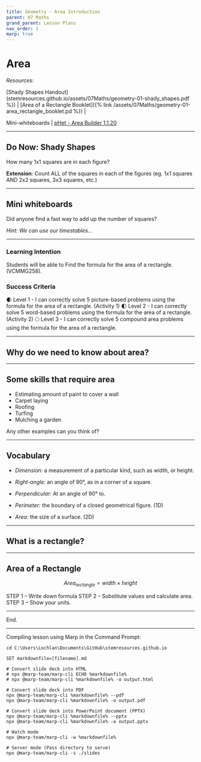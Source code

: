 ```yaml
---
title: Geometry - Area Introduction
parent: 07 Maths
grand_parent: Lesson Plans
nav_order: 1
marp: true
---
```


# Area

*Resources:* 

[Shady Shapes Handout](stemresources.github.io/assets/07Maths/geometry-01-shady_shapes.pdf %}) | [Area of a Rectangle Booklet]({% link /assets/07Maths/geometry-01-area_rectangle_booklet.pd %}) | 

Mini-whiteboards | [pHet - Area Builder 1.1.20](https://phet.colorado.edu/en/simulation/area-builder)

---

## Do Now: Shady Shapes

How many 1x1 squares are in each figure?

**Extension**:
Count ALL of the squares in each of the figures (eg. 1x1 squares AND 2x2 squares, 3x3 squares, etc.)

---

## Mini whiteboards

Did anyone find a fast way to add up the number of squares?

*Hint: We can use our timestables...*

-------

### Learning Intention

Students will be able to Find the formula for the area of a rectangle. (VCMMG258).

### Success Criteria

🌒 Level 1 - I can correctly solve 5 picture-based problems using the formula for the area of a rectangle. (Activity 1)
🌓 Level 2 - I can correctly solve 5 word-based problems using the formula for the area of a rectangle. (Activity 2)
🌕 Level 3 - I can correctly solve 5 compound area problems using the formula for the area of a rectangle.

-----

## Why do we need to know about area?

---

## Some skills that require area

- Estimating amount of paint to cover a wall
- Carpet laying
- Roofing
- Turfing
- Mulching a garden

Any other examples can you think of?

---

## Vocabulary

- *Dimension:* a measurement of a particular kind, such as width, or height.

- *Right-angle:*  an angle of 90°, as in a corner of a square.
- *Perpendicular:* At an angle of 90° to.
- *Perimeter:* the boundary of a closed geometrical figure. (1D)
- *Area:* the size of a surface. (2D)

---

## What is a rectangle?





----

## Area of a Rectangle

$$
Area_{rectangle} = width \times height
$$



STEP 1 – Write down formula
STEP 2 – Substitute values and calculate area.
STEP 3 – Show your units.



---

End.

---

Compiling lesson using Marp in the Command Prompt:

```shell
cd C:\Users\Lochlan\Documents\GitHub\stemresources.github.io

SET markdownfile=[filename].md

# Convert slide deck into HTML
# npx @marp-team/marp-cli ECHO %markdownfile%
# npx @marp-team/marp-cli %markdownfile% -o output.html

# Convert slide deck into PDF
npx @marp-team/marp-cli %markdownfile% --pdf
npx @marp-team/marp-cli %markdownfile% -o output.pdf

# Convert slide deck into PowerPoint document (PPTX)
npx @marp-team/marp-cli %markdownfile% --pptx
npx @marp-team/marp-cli %markdownfile% -o output.pptx

# Watch mode
npx @marp-team/marp-cli -w %markdownfile%

# Server mode (Pass directory to serve)
npx @marp-team/marp-cli -s ./slides
```

[filename]: 07_Maths-Geometry_Area